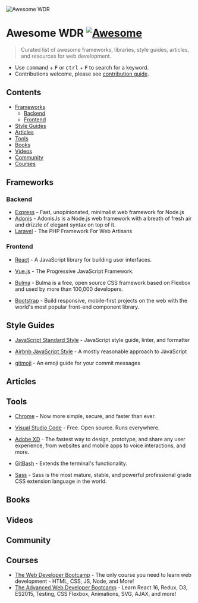![Awesome WDR](https://github.com/georgebutler/awesome-web-developer-resources/blob/master/awesome-wdr-logo-github.png)

# Awesome WDR [![Awesome](https://cdn.rawgit.com/sindresorhus/awesome/d7305f38d29fed78fa85652e3a63e154dd8e8829/media/badge.svg)](https://github.com/sindresorhus/awesome)

> Curated list of awesome frameworks, libraries, style guides, articles, and resources for web development.

- Use <kbd>command</kbd> + <kbd>F</kbd> or <kbd>ctrl</kbd> + <kbd>F</kbd> to search for a keyword.
- Contributions welcome, please see [contribution guide](CONTRIBUTING.md).

## Contents

- [Frameworks](#frameworks)
  - [Backend](#backend)
  - [Frontend](#frontend)
- [Style Guides](#style-guides)
- [Articles](#articles)
- [Tools](#tools)
- [Books](#books)
- [Videos](#videos)
- [Community](#community)
- [Courses](#courses)

## Frameworks

### Backend

- [Express](https://expressjs.com/) - Fast, unopinionated, minimalist web framework for Node.js
- [Adonis](https://adonisjs.com/) - AdonisJs is a Node.js web framework with a breath of fresh air and drizzle of elegant syntax on top of it.
- [Laravel](https://laravel.com/) - The PHP Framework For Web Artisans

### Frontend

- [React](https://reactjs.org/) - A JavaScript library for building user interfaces.
- [Vue.js](https://vuejs.org/) - The Progressive JavaScript Framework.

- [Bulma](https://bulma.io/) - Bulma is a free, open source CSS framework based on Flexbox and used by more than 100,000 developers.
- [Bootstrap](https://getbootstrap.com/) - Build responsive, mobile-first projects on the web with the world's most popular front-end component library.

## Style Guides

- [JavaScript Standard Style](https://standardjs.com/) - JavaScript style guide, linter, and formatter
- [Airbnb JavaScript Style](https://github.com/airbnb/javascript) - A mostly reasonable approach to JavaScript

- [gitmoji](https://gitmoji.carloscuesta.me/) - An emoji guide for your commit messages

## Articles

## Tools

- [Chrome](https://www.google.com/chrome/) - Now more simple, secure, and faster than ever.
- [Visual Studio Code](https://code.visualstudio.com/) - Free. Open source. Runs everywhere.
- [Adobe XD](https://www.adobe.com/products/xd.html) - The fastest way to design, prototype, and share any user experience, from websites and mobile apps to voice interactions, and more.
- [GitBash](https://git-scm.com/downloads) - Extends the terminal's functionality.

- [Sass](http://sass-lang.com/) - Sass is the most mature, stable, and powerful professional grade CSS extension language in the world.

## Books

## Videos

## Community

## Courses

- [The Web Developer Bootcamp](https://www.udemy.com/the-web-developer-bootcamp/) - The only course you need to learn web development - HTML, CSS, JS, Node, and More!
- [The Advanced Web Developer Bootcamp](https://www.udemy.com/the-advanced-web-developer-bootcamp/) - Learn React 16, Redux, D3, ES2015, Testing, CSS Flexbox, Animations, SVG, AJAX, and more!
